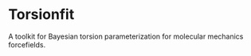 # Torsionfit

A toolkit for Bayesian torsion parameterization for molecular mechanics forcefields.


